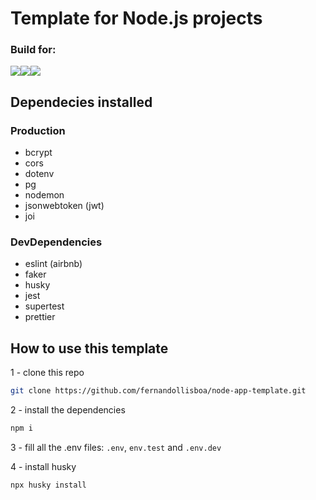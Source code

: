 
# **Template for Node.js projects**

### Build for: 
<div style="display:flex">
<img src="https://img.shields.io/badge/node.js-6DA55F?style=for-the-badge&logo=node.js&logoColor=white" />
<img src="https://img.shields.io/badge/express.js-%23404d59.svg?style=for-the-badge&logo=express&logoColor=%2361DAFB" /> 
<img src="https://img.shields.io/badge/-jest-%23C21325?style=for-the-badge&logo=jest&logoColor=white" />
</div>

## Dependecies installed

### Production
- bcrypt
- cors
- dotenv
- pg
- nodemon
- jsonwebtoken (jwt)
- joi

### DevDependencies
- eslint (airbnb)
- faker
- husky
- jest
- supertest
- prettier

## How to use this template
1 - clone this repo 
```sh
git clone https://github.com/fernandollisboa/node-app-template.git
```
2 - install the dependencies
```sh
npm i
```
3 - fill all the .env files:
`.env`, `env.test` and `.env.dev`

4 - install husky
```sh
npx husky install
``` 
